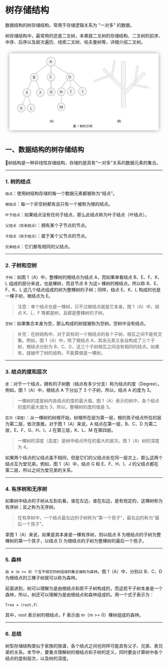 # 树存储结构

数据结构的树存储结构，常用于存储逻辑关系为 "一对多" 的数据。

树存储结构中，最常用的还是二叉树，本章就二叉树的存储结构、二叉树的前序、中序、后序以及层次遍历、线索二叉树、哈夫曼树等，详细介绍二叉树。

![shu](./images/tree.png)

## 一、数据结构的树存储结构

树结构是一种非线性存储结构，存储的是具有“一对多”关系的数据元素的集合。
___
### 1. 树的结点
`结点`：使用树结构存储的每一个数据元素都被称为“结点”。

`根结点`：每一个非空树都有且只有一个被称为根的结点。

`叶子结点`：如果结点没有任何子结点，那么此结点称为叶子结点（叶结点）。

`父结点（双亲结点）`：拥有某个子节点的节点。

`子结点（孩子结点）`：属于某个父节点的节点。

`兄弟结点`：它们都有相同的父结点。
___
### 2. 子树和空树
`子树`：如图 1（A）中，整棵树的根结点为结点 A，而如果单看结点 B、E、F、K、L 组成的部分来说，也是棵树，而且节点 B 为这> 棵树的根结点。所以称 B、E、F、K、L 这几个结点组成的树为整棵树的子树；同样，结点 E、K、L 构成的也是一棵子树，根结点为 E。
 
> 注意：单个结点也是一棵树，只不过根结点就是它本身。图 1（A）中，结点 K、L、F 等都是树，且都是整棵树的子树。

`空树`：如果集合本身为空，那么构成的树就被称为空树。空树中没有结点。

> 补充：在树结构中，对于具有同一个根结点的各个子树，相互之间不能有交集。例如，图 1（A）中，除了根结点 A，其余元素又各自构成了三个子树，根结点分别为 B、C、D，这三个子树相互之间没有相同的结点。如果有，就破坏了树的结构，不能算做是一棵树。
___
### 3. 结点的度和层次
`度`：对于一个结点，拥有的子树数（结点有多少分支）称为结点的度（Degree）。例如，图 1（A）中，根结点 A 下分出了 3 个子树，所以，结点 A 的度为 3。

> 一棵树的度是树内各结点的度的最大值。图 1（A）表示的树中，各个结点的度的最大值为 3，所以，整棵树的度的值是 3。

`层次（深度）`：从一棵树的树根开始，树根所在层为第一层，根的孩子结点所在的层为第二层，依次类推。对于图 1（A）来说，A 结点在第一层，B、C、D 为第二层，E、F、G、H、I、J 在第三层，K、L、M 在第四层。

> 一棵树的深度（高度）是树中结点所在的最大的层次。图 1（A）树的深度为 4。

如果两个结点的父结点虽不相同，但是它们的父结点处在同一层次上，那么这两个结点互为堂兄弟。例如，图 1（A）中，结点 G 和 E、F、H、I、J 的父结点都在第二层，所以之间为堂兄弟的关系。
___
### 4. 有序树和无序树
如果树中结点的子树从左到右看，谁在左边，谁在右边，是有规定的，这棵树称为有序树；反之称为无序树。

> 在有序树中，一个结点最左边的子树称为"第一个孩子"，最右边的称为"最后一个孩子"。

拿图 1（A）来说，如果是其本身是一棵有序树，则以结点 B 为根结点的子树为整棵树的第一个孩子，以结点 D 为根结点的子树为整棵树的最后一个孩子。
___
### 5. 森林
`由 m（m >= 0）个互不相交的树组成的集合被称为森林`。图 1（A）中，分别以 B、C、D 为根结点的三棵子树就可以称为森林。

前面讲到，树可以理解为是由根结点和若干子树构成的，而这若干子树本身是一个森林，所以，树还可以理解为是由根结点和森林组成的。用一个式子表示为：
```
Tree =（root,F）
```
其中，root 表示树的根结点，F 表示由 m（m >= 0）棵树组成的森林。
___
### 6. 总结
树型存储结构类似于家族的族谱，各个结点之间也同样可能具有父子、兄弟、表兄弟的关系。本节中，要重点理解树的根结点和子树的定义，同时要会计算树中各个结点的度和层次，以及树的深度。